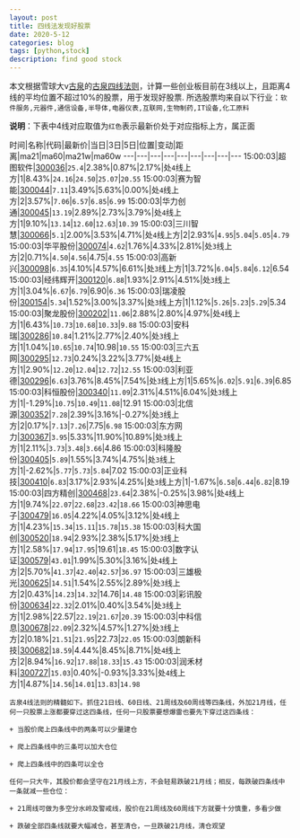 ```yaml
---
layout: post
title: 四线法发现好股票
date: 2020-5-12
categories: blog
tags: [python,stock]
description: find good stock
---
```



本文根据雪球大v[古泉](https://xueqiu.com/u/7148646888)的[古泉四线法则](https://xueqiu.com/7148646888/130498192)，计算一些创业板目前在3线以上，且距离4线的平均位置不超过10%的股票，用于发现好股票.
所选股票均来自以下行业：`软件服务,元器件,通信设备,半导体,电器仪表,互联网,生物制药,IT设备,化工原料`

**说明**：下表中4线对应取值为`红色`表示最新价处于对应指标上方，属正面


时间|名称|代码|最新价|当日|3日|5日|位置|变动|距离|ma21|ma60|ma21w|ma60w
---|---|---|---|---|---|---|---|---
15:00:03|超图软件|[300036](https://xueqiu.com/S/SZ300036)|`25.4`|2.38%|0.87%|2.17%|处`4`线上方|1|8.43%|`24.16`|`24.50`|`25.07`|`20.55`
15:00:03|赛为智能|[300044](https://xueqiu.com/S/SZ300044)|`7.11`|3.49%|5.63%|0.00%|处`4`线上方|2|3.57%|`7.06`|`6.57`|`6.85`|`6.99`
15:00:03|华力创通|[300045](https://xueqiu.com/S/SZ300045)|`13.19`|2.89%|2.73%|3.79%|处`4`线上方|1|9.10%|`13.14`|`12.60`|`12.63`|`10.39`
15:00:03|三川智慧|[300066](https://xueqiu.com/S/SZ300066)|`5.1`|2.00%|3.53%|4.71%|处`4`线上方|2|2.93%|`4.95`|`5.04`|`5.05`|`4.79`
15:00:03|华平股份|[300074](https://xueqiu.com/S/SZ300074)|`4.62`|1.76%|4.33%|2.81%|处`3`线上方|2|0.71%|`4.50`|`4.56`|4.75|`4.55`
15:00:03|高新兴|[300098](https://xueqiu.com/S/SZ300098)|`6.35`|4.10%|4.57%|6.61%|处`3`线上方|1|3.72%|`6.04`|`5.84`|`6.12`|6.54
15:00:03|经纬辉开|[300120](https://xueqiu.com/S/SZ300120)|`6.88`|1.93%|2.91%|4.51%|处`3`线上方|1|3.04%|`6.67`|`6.79`|6.90|`6.36`
15:00:03|瑞凌股份|[300154](https://xueqiu.com/S/SZ300154)|`5.34`|1.52%|3.00%|3.37%|处`3`线上方|1|1.12%|`5.26`|`5.23`|`5.29`|5.34
15:00:03|聚龙股份|[300202](https://xueqiu.com/S/SZ300202)|`11.06`|2.88%|2.80%|4.97%|处`4`线上方|1|6.43%|`10.73`|`10.68`|`10.33`|`9.88`
15:00:03|安科瑞|[300286](https://xueqiu.com/S/SZ300286)|`10.84`|1.21%|2.77%|2.40%|处`3`线上方|1|1.04%|`10.65`|`10.74`|10.98|`10.55`
15:00:03|三六五网|[300295](https://xueqiu.com/S/SZ300295)|`12.73`|0.24%|3.22%|3.77%|处`4`线上方|1|2.90%|`12.20`|`12.04`|`12.72`|`12.55`
15:00:03|利亚德|[300296](https://xueqiu.com/S/SZ300296)|`6.63`|3.76%|8.45%|7.54%|处`3`线上方|1|5.65%|`6.02`|`5.91`|`6.39`|6.85
15:00:03|科恒股份|[300340](https://xueqiu.com/S/SZ300340)|`11.09`|2.31%|4.51%|6.04%|处`3`线上方|1|-1.29%|`10.75`|`10.49`|`11.08`|12.91
15:00:03|北信源|[300352](https://xueqiu.com/S/SZ300352)|`7.28`|2.39%|3.16%|-0.27%|处`3`线上方|2|0.17%|`7.13`|`7.26`|7.75|`6.98`
15:00:03|东方网力|[300367](https://xueqiu.com/S/SZ300367)|`3.95`|5.33%|11.90%|10.89%|处`3`线上方|1|2.11%|`3.73`|`3.48`|`3.66`|4.86
15:00:03|科隆股份|[300405](https://xueqiu.com/S/SZ300405)|`5.89`|1.55%|3.74%|4.75%|处`3`线上方|1|-2.62%|`5.77`|`5.73`|`5.84`|7.02
15:00:03|正业科技|[300410](https://xueqiu.com/S/SZ300410)|`6.83`|3.17%|2.93%|4.25%|处`3`线上方|1|-1.67%|`6.58`|`6.44`|`6.82`|8.19
15:00:03|四方精创|[300468](https://xueqiu.com/S/SZ300468)|`23.64`|2.38%|-0.25%|3.98%|处`4`线上方|1|9.74%|`22.07`|`22.68`|`23.42`|`18.66`
15:00:03|神思电子|[300479](https://xueqiu.com/S/SZ300479)|`16.05`|4.22%|4.05%|3.12%|处`4`线上方|1|4.23%|`15.34`|`15.11`|`15.78`|`15.38`
15:00:03|科大国创|[300520](https://xueqiu.com/S/SZ300520)|`18.94`|2.93%|2.38%|5.17%|处`3`线上方|1|2.58%|`17.94`|`17.95`|19.61|`18.45`
15:00:03|数字认证|[300579](https://xueqiu.com/S/SZ300579)|`43.01`|1.99%|5.30%|3.16%|处`4`线上方|2|5.70%|`41.37`|`42.40`|`42.57`|`36.97`
15:00:03|三雄极光|[300625](https://xueqiu.com/S/SZ300625)|`14.51`|1.54%|2.55%|2.89%|处`3`线上方|2|0.43%|`14.23`|`14.32`|14.76|`14.48`
15:00:03|彩讯股份|[300634](https://xueqiu.com/S/SZ300634)|`22.32`|2.01%|0.40%|3.54%|处`3`线上方|1|2.98%|22.57|`22.19`|`21.67`|`20.39`
15:00:03|中科信息|[300678](https://xueqiu.com/S/SZ300678)|`22.09`|2.32%|4.57%|1.27%|处`3`线上方|2|0.18%|`21.51`|`21.95`|22.73|`22.05`
15:00:03|朗新科技|[300682](https://xueqiu.com/S/SZ300682)|`18.59`|4.44%|8.45%|8.71%|处`4`线上方|2|8.94%|`16.92`|`17.88`|`18.33`|`15.43`
15:00:03|润禾材料|[300727](https://xueqiu.com/S/SZ300727)|`15.03`|0.40%|-0.93%|3.33%|处`4`线上方|1|4.87%|`14.56`|`14.01`|`13.83`|`14.98`

```
古泉4线法则的精髓如下。抓住21日线、60日线、21周线及60周线等四条线，外加21月线，任何一只股票上涨都要穿过这四条线，任何一只股票要想爆雷也要先下穿过这四条线：

+ 当股价爬上四条线中的两条可以少量建仓

+ 爬上四条线中的三条可以加大仓位

+ 爬上四条线中的四条可以全仓

任何一只大牛，其股价都会坚守在21月线上方，不会轻易跌破21月线；相反，每跌破四条线中一条就减一些仓位：

+ 21周线可做为多空分水岭及警戒线，股价在21周线及60周线下方就要十分慎重，多看少做

+ 跌破全部四条线就要大幅减仓，甚至清仓，一旦跌破21月线，清仓观望
```